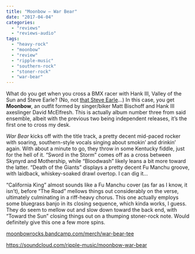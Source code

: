 ```yaml
---
title: "Moonbow – War Bear"
date: "2017-04-04"
categories: 
  - "reviews"
  - "reviews-audio"
tags: 
  - "heavy-rock"
  - "moonbow"
  - "review"
  - "ripple-music"
  - "southern-rock"
  - "stoner-rock"
  - "war-bear"
---
```


What do you get when you cross a BMX racer with Hank III, Valley of the Sun and Steve Earle? (No, not [that Steve Earle](https://www.youtube.com/watch?v=xvaEJzoaYZk)…) In this case, you get **Moonbow**, an outfit formed by singer/biker Matt Bischoff and Hank III axeslinger David McElfresh. This is actually album number three from said ensemble, albeit with the previous two being independent releases, it’s the first one to cross my desk.

_War Bear_ kicks off with the title track, a pretty decent mid-paced rocker with soaring, southern-style vocals singing about smokin’ and drinkin’ again. With about a minute to go, they throw in some Kentucky fiddle, just for the hell of it. “Sword in the Storm” comes off as a cross between Skynyrd and Mothership, while “Bloodwash” likely leans a bit more toward the latter. “Death of the Giants” displays a pretty decent Fu Manchu groove, with laidback, whiskey-soaked drawl overtop. I can dig it…

“California King” almost sounds like a Fu Manchu cover (as far as I know, it isn’t), before “The Road” mellows things out considerably on the verse, ultimately culminating in a riff-heavy chorus. This one actually employs some bluegrass banjo in its closing sequence, which kinda works, I guess. They do seem to mellow out and slow down toward the back end, with “Toward the Sun” closing things out on a thumping stoner-rock note. Would definitely give this one a few more spins.

[moonbowrocks.bandcamp.com/merch/war-bear-tee](https://moonbowrocks.bandcamp.com/merch/war-bear-tee)

https://soundcloud.com/ripple-music/moonbow-war-bear
